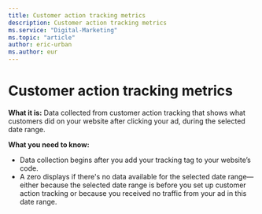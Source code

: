 ```yaml
---
title: Customer action tracking metrics
description: Customer action tracking metrics
ms.service: "Digital-Marketing"
ms.topic: "article"
author: eric-urban
ms.author: eur
---
```


# Customer action tracking metrics

**What it is:** Data collected from customer action tracking that shows what customers did on your website after clicking your ad, during the selected date range.

**What you need to know:**
- Data collection begins after you add your tracking tag to your website’s code.
- A zero displays if there's no data available for the selected date range—either because the selected date range is before you set up customer action tracking or because you received no traffic from your ad in this date range.


